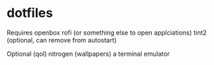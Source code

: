 # dotfiles

Requires
openbox
rofi (or something else to open applciations)
tint2 (optional, can remove from autostart)

Optional (qol)
nitrogen (wallpapers)
a terminal emulator
